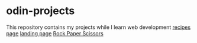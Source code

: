 # odin-projects
This repository contains my projects while I learn web development
[recipes page](https://argon-3467.github.io/odin-projects/odin-recipes/)
[landing page](https://argon-3467.github.io/odin-projects/odin-landing-page/)
[Rock Paper Scissors ](https://argon-3467.github.io/odin-projects/rock-paper-scissors/)
